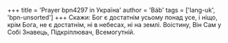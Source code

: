 +++
title = 'Prayer bpn4297 in Україна'
author = 'Báb'
tags = ['lang-uk', 'bpn-unsorted']
+++
Скажи: Бог є достатнім усьому понад усе, і ніщо, крім Бога, не є достатнім, ні в небесах, ні на землі. Воістину, Він Сам у Собі Знавець, Підкріплювач, Всемогутній.
